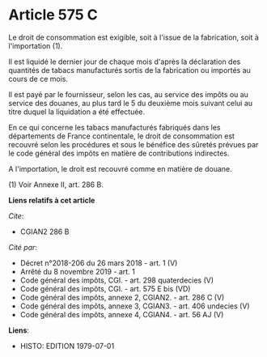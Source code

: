 # Article 575 C

Le droit de consommation est exigible, soit à l'issue de la fabrication, soit à l'importation (1).

Il est liquidé le dernier jour de chaque mois d'après la déclaration des quantités de tabacs manufacturés sortis de la
fabrication ou importés au cours de ce mois.

Il est payé par le fournisseur, selon les cas, au service des impôts ou au service des douanes, au plus tard le 5 du deuxième
mois suivant celui au titre duquel la liquidation a été effectuée.

En ce qui concerne les tabacs manufacturés fabriqués dans les départements de France continentale, le droit de consommation
est recouvré selon les procédures et sous le bénéfice des sûretés prévues par le code général des impôts en matière de
contributions indirectes.

A l'importation, le droit est recouvré comme en matière de douane.

(1) Voir Annexe II, art. 286 B.

**Liens relatifs à cet article**

_Cite_:

  - CGIAN2 286 B

_Cité par_:

  - Décret n°2018-206 du 26 mars 2018 - art. 1 (V)
  - Arrêté du 8 novembre 2019 - art. 1
  - Code général des impôts, CGI. - art. 298 quaterdecies (V)
  - Code général des impôts, CGI. - art. 575 E bis (VD)
  - Code général des impôts, annexe 2, CGIAN2. - art. 286 C (V)
  - Code général des impôts, annexe 3, CGIAN3. - art. 406 undecies (V)
  - Code général des impôts, annexe 4, CGIAN4. - art. 56 AJ (V)

**Liens**:

  - HISTO: EDITION 1979-07-01
